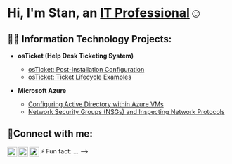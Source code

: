 <h1>Hi, I'm Stan, an <a href="https://linkedin.com/in/58Beans">IT Professional</a>☺</h1>

<h2>👨‍💻 Information Technology Projects:</h2>

- <b>osTicket (Help Desk Ticketing System)</b>
  
  - [osTicket: Post-Installation Configuration](https://github.com/README.md/post-install-config)
  - [osTicket: Ticket Lifecycle Examples](https://github.com/README.md/ticket-lifecycle)
- <b>Microsoft Azure</b>
  - [Configuring Active Directory within Azure VMs](https://github.com/README.md/configure-ad)
  - [Network Security Groups (NSGs) and Inspecting Network Protocols](https://github.com/README.md/azure-network-protocols)

<h2>🤳Connect with me:</h2>

[<img align="left" alt="Josh | Twitter" width="22px" src="https://cdn.jsdelivr.net/npm/simple-icons@v3/icons/twitter.svg" />][twitter]
[<img align="left" alt="Josh | LinkedIn" width="22px" src="https://cdn.jsdelivr.net/npm/simple-icons@v3/icons/linkedin.svg" />][linkedin]
[<img align="left" alt="Josh | Instagram" width="22px" src="https://cdn.jsdelivr.net/npm/simple-icons@v3/icons/instagram.svg" />][instagram]

[twitter]: https://twitter.com/Stan
[instagram]: https://www.instagram.com/Stan
[linkedin]: https://linkedin.com/in/Stan
- ⚡ Fun fact: ...
-->
